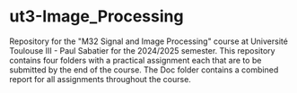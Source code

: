 # ut3-Image_Processing


Repository for the "M32 Signal and Image Processing" course at Université Toulouse III - Paul Sabatier for the 2024/2025 semester. This repository contains four folders with a practical assignment each that are to be submitted by the end of the course. The Doc folder contains a combined report for all assignments throughout the course.
